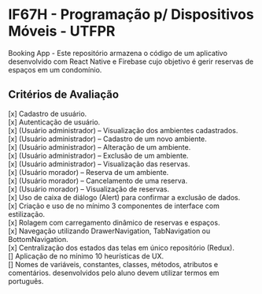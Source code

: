 # IF67H - Programação p/ Dispositivos Móveis - UTFPR

Booking App - Este repositório armazena o código de um aplicativo desenvolvido com React Native e Firebase cujo objetivo é gerir reservas de espaços em um condomínio.

## Critérios de Avaliação

[x] Cadastro de usuário.  
[x] Autenticação de usuário.  
[x] (Usuário administrador) – Visualização dos ambientes cadastrados.  
[x] (Usuário administrador) – Cadastro de um novo ambiente.  
[x] (Usuário administrador) – Alteração de um ambiente.  
[x] (Usuário administrador) – Exclusão de um ambiente.  
[x] (Usuário administrador) – Visualização das reservas.  
[x] (Usuário morador) – Reserva de um ambiente.  
[x] (Usuário morador) – Cancelamento de uma reserva.  
[x] (Usuário morador) – Visualização de reservas.  
[x] Uso de caixa de diálogo (Alert) para confirmar a exclusão de dados.  
[x] Criação e uso de no mínimo 3 componentes de interface com estilização.  
[x] Rolagem com carregamento dinâmico de reservas e espaços.  
[x] Navegação utilizando DrawerNavigation, TabNavigation ou BottomNavigation.  
[x] Centralização dos estados das telas em único repositório (Redux).  
[] Aplicação de no mínimo 10 heurísticas de UX.  
[] Nomes de variáveis, constantes, classes, métodos, atributos e comentários.   desenvolvidos pelo aluno devem utilizar termos em português.
